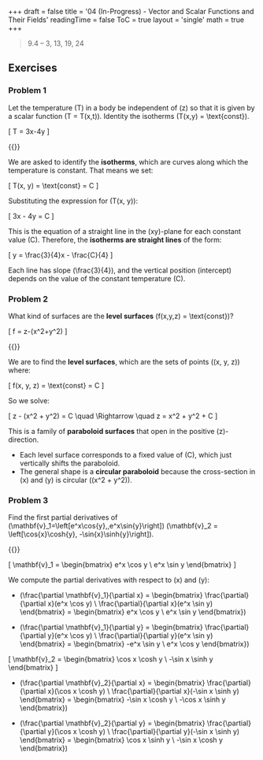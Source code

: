 +++
draft = false
title = '04 (In-Progress) - Vector and Scalar Functions and Their Fields'
readingTime = false
ToC = true
layout = 'single'
math = true
+++

> 9.4 – 3, 13, 19, 24

## Exercises

### Problem 1

Let the temperature \(T\) in a body be independent of \(z\) so that it is given by a scalar function \(T = T(x,t)\). Identity the isotherms \(T(x,y) = \text{const}\).

\[
  T = 3x-4y
\]

{{<divider>}}

We are asked to identify the **isotherms**, which are curves along which the temperature is constant. That means we set:

\[
T(x, y) = \text{const} = C
\]

Substituting the expression for \(T(x, y)\):

\[
3x - 4y = C
\]

This is the equation of a straight line in the \(xy\)-plane for each constant value \(C\). Therefore, the **isotherms are straight lines** of the form:

\[
y = \frac{3}{4}x - \frac{C}{4}
\]

Each line has slope \(\frac{3}{4}\), and the vertical position (intercept) depends on the value of the constant temperature \(C\).

### Problem 2

What kind of surfaces are the **level surfaces** \(f(x,y,z) = \text{const}\)?

\[
  f = z-(x^2+y^2)
\]

{{<divider>}}

We are to find the **level surfaces**, which are the sets of points \((x, y, z)\) where:

\[
f(x, y, z) = \text{const} = C
\]

So we solve:

\[
z - (x^2 + y^2) = C
\quad \Rightarrow \quad
z = x^2 + y^2 + C
\]

This is a family of **paraboloid surfaces** that open in the positive \(z\)-direction.

- Each level surface corresponds to a fixed value of \(C\), which just vertically shifts the paraboloid.
- The general shape is a **circular paraboloid** because the cross-section in \(x\) and \(y\) is circular (\(x^2 + y^2\)).

### Problem 3

Find the first partial derivatives of \(\mathbf{v}_1=\left[e^x\cos{y},\,e^x\sin{y}\right]\) \(\mathbf{v}_2 = \left[\cos{x}\cosh{y}, -\sin{x}\sinh{y}\right]\).

{{<divider>}}

\[
\mathbf{v}_1 = \begin{bmatrix} e^x \cos y \\ e^x \sin y \end{bmatrix}
\]

We compute the partial derivatives with respect to \(x\) and \(y\):

- \(\frac{\partial \mathbf{v}_1}{\partial x} = \begin{bmatrix} \frac{\partial}{\partial x}(e^x \cos y) \\ \frac{\partial}{\partial x}(e^x \sin y) \end{bmatrix} = \begin{bmatrix} e^x \cos y \\ e^x \sin y \end{bmatrix}\)

- \(\frac{\partial \mathbf{v}_1}{\partial y} = \begin{bmatrix} \frac{\partial}{\partial y}(e^x \cos y) \\ \frac{\partial}{\partial y}(e^x \sin y) \end{bmatrix} = \begin{bmatrix} -e^x \sin y \\ e^x \cos y \end{bmatrix}\)

\[
\mathbf{v}_2 = \begin{bmatrix} \cos x \cosh y \\ -\sin x \sinh y \end{bmatrix}
\]

- \(\frac{\partial \mathbf{v}_2}{\partial x} = \begin{bmatrix} \frac{\partial}{\partial x}(\cos x \cosh y) \\ \frac{\partial}{\partial x}(-\sin x \sinh y) \end{bmatrix} = \begin{bmatrix} -\sin x \cosh y \\ -\cos x \sinh y \end{bmatrix}\)

- \(\frac{\partial \mathbf{v}_2}{\partial y} = \begin{bmatrix} \frac{\partial}{\partial y}(\cos x \cosh y) \\ \frac{\partial}{\partial y}(-\sin x \sinh y) \end{bmatrix} = \begin{bmatrix} \cos x \sinh y \\ -\sin x \cosh y \end{bmatrix}\)

